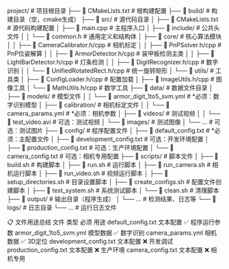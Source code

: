 project/                                 # 项目根目录
├── 📄 CMakeLists.txt                    # 根构建配置
├── 📁 build/                            # 构建目录（空，cmake生成）
├── 📁 src/                              # 源代码目录
│   ├── 📄 CMakeLists.txt                   # 源代码构建配置
│   ├── 📄 main.cpp                         # 主程序入口
│   ├── 📁 include/                         # 公共头文件
│   │   └── 📄 common.h                         # 通用定义和结构体
│   ├── 📁 core/                            # 核心算法模块
│   │   ├── 📄 CameraCalibrator.h/cpp           # 相机标定
│   │   ├── 📄 PnPSolver.h/cpp                  # PnP位姿解算
│   │   ├── 📄 ArmorDetector.h/cpp              # 装甲板检测主类
│   │   ├── 📄 LightBarDetector.h/cpp           # 灯条检测
│   │   ├── 📄 DigitRecognizer.h/cpp            # 数字识别
│   │   └── 📄 UnifiedRotatedRect.h/cpp         # 统一旋转矩形
│   └── 📁 utils/                           # 工具类
│       ├── 📄 ConfigLoader.h/cpp               # 配置加载
│       ├── 📄 ImageUtils.h/cpp                 # 图像工具
│       └── 📄 MathUtils.h/cpp                  # 数学工具
├── 📁 data/                             # 数据文件目录
│   ├── 📁 models/                          # 模型文件
│   │   └── 📄 armor_digit_1to5_svm.yml         # *必须：数字识别模型
│   ├── 📁 calibration/                     # 相机标定文件
│   │   └── 📄 camera_params.yml                # *必须：相机参数
│   ├── 📁 videos/                          # 测试视频
│   │   └── 📄 test_video.avi                   # 可选：测试视频
│   └── 📁 images/                          # 测试图像
│       └── ...                                 # 可选：测试图片
├── 📁 config/                           # 程序配置文件
│   ├── 📄 default_config.txt               # *必须：主配置文件
│   ├── 📄 development_config.txt           # 可选：开发环境配置
│   ├── 📄 production_config.txt            # 可选：生产环境配置
│   └── 📄 camera_config.txt                # 可选：相机专用配置
├── 📁 scripts/                          # 脚本文件
│   ├── 📄 build.sh                         # 构建脚本
│   ├── 📄 run.sh                           # 运行脚本
│   ├── 📄 run_camera.sh                    # 相机运行脚本
│   ├── 📄 run_video.sh                     # 视频运行脚本
│   ├── 📄 setup_directories.sh             # 目录设置脚本
│   ├── 📄 create_configs.sh                # 配置文件创建脚本
│   ├── 📄 test_system.sh                   # 系统测试脚本
│   └── 📄 clean.sh                         # 清理脚本
├── 📁 output/                           # 输出目录（程序生成）
│   └── ...                                 # 检测结果、日志等
└── 📁 logs/                             # 日志目录
    └── ...                                 # 运行日志文件

📋 文件用途总结
       文件	                  类型	   必须	   用途
default_config.txt	        文本配置	✅	程序运行参数
armor_digit_1to5_svm.yml	模型数据	✅	数字识别
camera_params.yml	        相机数据	✅	3D定位
development_config.txt	    文本配置	❌	开发调试
production_config.txt	    文本配置	❌	生产环境
camera_config.txt	        文本配置	❌	相机专用